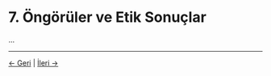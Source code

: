 # 7. Öngörüler ve Etik Sonuçlar

...

---
<div class="navigation-links">
<a href="06_Gerçek_Görevimiz.md" class="nav-link prev-link">← Geri</a> | <a href="08_Bilincin_Geleceği.md" class="nav-link next-link">İleri →</a>
</div>
